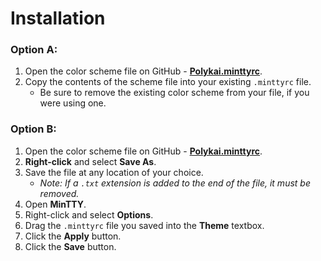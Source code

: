 # Installation

### Option A:

1. Open the color scheme file on GitHub - **[Polykai.minttyrc](https://raw.githubusercontent.com/adamgraham/polykai/master/MinTTY/Polykai.minttyrc)**.
2. Copy the contents of the scheme file into your existing `.minttyrc` file.
    - Be sure to remove the existing color scheme from your file, if you were using one.

### Option B:

1. Open the color scheme file on GitHub - **[Polykai.minttyrc](https://raw.githubusercontent.com/adamgraham/polykai/master/MinTTY/Polykai.minttyrc)**.
2. **Right-click** and select **Save As**.
3. Save the file at any location of your choice.
    - *Note: If a `.txt` extension is added to the end of the file, it must be removed.*
4. Open **MinTTY**.
5. Right-click and select **Options**.
6. Drag the `.minttyrc` file you saved into the **Theme** textbox.
7. Click the **Apply** button.
8. Click the **Save** button.
